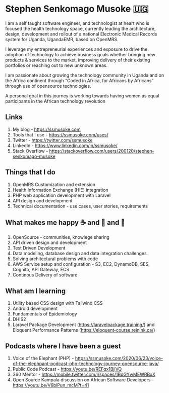 # Stephen Senkomago Musoke 🇺🇬

I am a self taught software engineer, and technologist at heart who is focused the health technology space, currently leading the architecture, design, development and rollout of a national Electronic Medical Records system for Uganda, UgandaEMR, based on OpenMRS.

I leverage my entrepreneurial experiences and exposure to drive the adoption of technology to achieve business goals whether bringing new products & services to the market, improving delivery of their existing portfolios or reaching out to new unknown areas.

I am passionate about growing the technology community in Uganda and on the Africa continent through “Coded in Africa, for Africans by Africans” through use of opensource technologies. 

A personal goal in this journey is working towards having women as equal participants in the African technology revolution

## Links 

1. My blog - https://ssmusoke.com 
2. Tools that I use - https://ssmusoke.com/uses/
2. Twitter - https://twitter.com/ssmusoke
3. LinkedIn - https://www.linkedin.com/in/ssmusoke/
4. Stack Overflow - https://stackoverflow.com/users/200120/stephen-senkomago-musoke 

## Things that I do 

1. OpenMRS Customization and extension 
2. Health Information Exchange (HIE) integration
3. PHP web application development with Laravel 
4. API design and development 
5. Technical documentation - use cases, user stories, requirements 

## What makes me happy :coffee: and :tea: and :goat:

1. OpenSource - communities, knowlege sharing
2. API driven design and development 
3. Test Driven Development 
4. Data modeling, database design and data integration challenges 
5. Solving architectural problems with code 
6. AWS Service setup and configuration - S3, EC2, DynamoDB, SES, Cognito, API Gateway, ECS 
7. Continous Delivery of software 

## What am I learning 
1. Utility based CSS design with Tailwind CSS 
2. Android development 
3. Fundamentals of Epidemiology 
4. DHIS2 
5. Laravel Package Development (https://laravelpackage.training/) and Eloquent Performance Patterns (https://eloquent-course.reinink.ca/)

## Podcasts where I have been a guest 
1. Voice of the Elephant (PHP) -  https://ssmusoke.com/2020/06/23/voice-of-the-elephpant-podcast-php-technology-journey-opensource-java/
2. Public Code Podcast - https://youtu.be/REFqx1BjiVQ
3. 360 Mentor - https://mobile.twitter.com/i/spaces/1BdGYwMEWRBxX
4. Open Source Kampala discussion on African Software Developers - https://youtu.be/V6blPun_mcM?t=41
